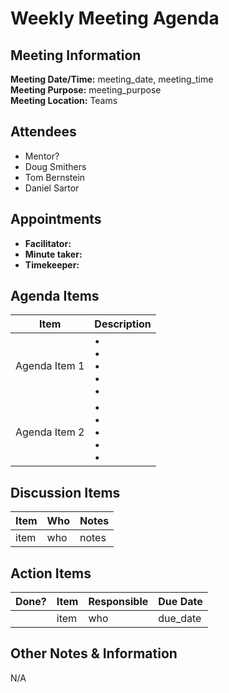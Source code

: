 # Weekly Meeting Agenda
## Meeting Information
**Meeting Date/Time:** meeting_date, meeting_time  
**Meeting Purpose:** meeting_purpose  
**Meeting Location:** Teams  

## Attendees
- Mentor?
- Doug Smithers
- Tom Bernstein
- Daniel Sartor

## Appointments
- **Facilitator:**  
- **Minute taker:**  
- **Timekeeper:**  

## Agenda Items

Item | Description
---- | ----
Agenda Item 1 | • <br>• <br>• <br>• <br>• 
Agenda Item 2 | • <br>• <br>• <br>• <br>• 

## Discussion Items
Item | Who | Notes |
---- | ---- | ---- |
item | who | notes |


## Action Items
| Done? | Item | Responsible | Due Date |
| ---- | ---- | ---- | ---- |
| | item | who | due_date |

## Other Notes & Information
N/A

